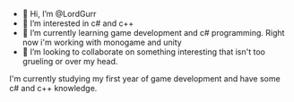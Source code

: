 - 👋 Hi, I’m @LordGurr
- 👀 I’m interested in c# and c++
- 🌱 I’m currently learning game development and c# programming. Right now i'm working with monogame and unity
- 💞️ I’m looking to collaborate on something interesting that isn't too grueling or over my head.

I'm currently studying my first year of game development and have some c# and c++ knowledge.

<!---
LordGurr/LordGurr is a ✨ special ✨ repository because its `README.md` (this file) appears on your GitHub profile.
You can click the Preview link to take a look at your changes.

--->
